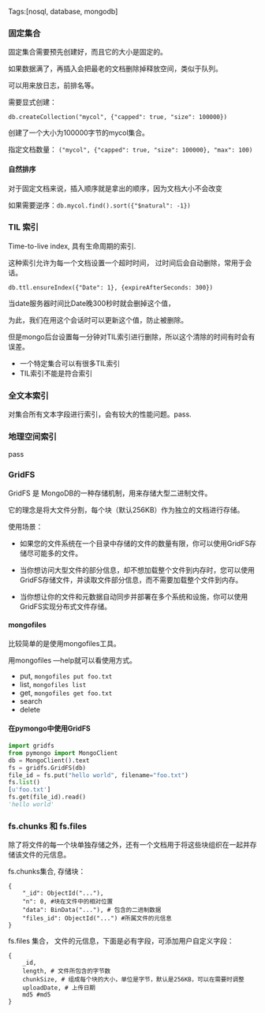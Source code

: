 Tags:[nosql, database, mongodb]

### 固定集合

固定集合需要预先创建好，而且它的大小是固定的。

如果数据满了，再插入会把最老的文档删除掉释放空间，类似于队列。

可以用来放日志，前排名等。

需要显式创建：

`db.createCollection("mycol", {"capped": true, "size": 100000})`

创建了一个大小为100000字节的mycol集合。

指定文档数量： `("mycol", {"capped": true, "size": 100000}, "max": 100)`

#### 自然排序

对于固定文档来说，插入顺序就是拿出的顺序，因为文档大小不会改变

如果需要逆序：`db.mycol.find().sort({"$natural": -1})`



### TIL 索引

Time-to-live index, 具有生命周期的索引.

这种索引允许为每一个文档设置一个超时时间， 过时间后会自动删除，常用于会话。

`db.ttl.ensureIndex({"Date": 1}, {expireAfterSeconds: 300})`

当date服务器时间比Date晚300秒时就会删掉这个值，

为此，我们在用这个会话时可以更新这个值，防止被删除。

但是mongo后台设置每一分钟对TIL索引进行删除，所以这个清除的时间有时会有误差。



* 一个特定集合可以有很多TIL索引
* TIL索引不能是符合索引



### 全文本索引

对集合所有文本字段进行索引，会有较大的性能问题。pass.



### 地理空间索引

pass



### GridFS

GridFS 是 MongoDB的一种存储机制，用来存储大型二进制文件。

它的理念是将大文件分割，每个块（默认256KB）作为独立的文档进行存储。



使用场景：

* 如果您的文件系统在一个目录中存储的文件的数量有限，你可以使用GridFS存储尽可能多的文件。

* 当你想访问大型文件的部分信息，却不想加载整个文件到内存时，您可以使用GridFS存储文件，并读取文件部分信息，而不需要加载整个文件到内存。

* 当你想让你的文件和元数据自动同步并部署在多个系统和设施，你可以使用GridFS实现分布式文件存储。



#### mongofiles

比较简单的是使用mongofiles工具。

用mongofiles —help就可以看使用方式。

* put, `mongofiles put foo.txt`
* list, `mongofiles list`
* get, `mongofiles get foo.txt`
* search
* delete



#### 在pymongo中使用GridFS

```python
import gridfs
from pymongo import MongoClient
db = MongoClient().text
fs = gridfs.GridFS(db)
file_id = fs.put("hello world", filename="foo.txt")
fs.list()
[u'foo.txt']
fs.get(file_id).read()
'hello world'
```



### fs.chunks 和 fs.files

除了将文件的每一个块单独存储之外，还有一个文档用于将这些块组织在一起并存储该文件的元信息。

fs.chunks集合, 存储块：

```
{
    "_id": ObjectId("..."),
    "n": 0, #块在文件中的相对位置
    "data": BinData("..."), # 包含的二进制数据
    "files_id": ObjectId("...") #所属文件的元信息
}
```

fs.files 集合， 文件的元信息，下面是必有字段，可添加用户自定义字段：

```
{
    _id,
    length, # 文件所包含的字节数
    chunkSize, # 组成每个块的大小，单位是字节，默认是256KB，可以在需要时调整
    uploadDate, # 上传日期
    md5 #md5
}
```



